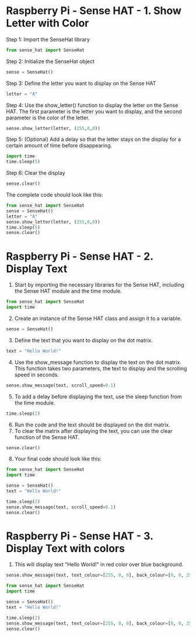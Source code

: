 # Raspberry Pi - Sense HAT - 1. Show Letter with Color

Step 1: Import the SenseHat library
```python
from sense_hat import SenseHat
```
Step 2: Initialize the SenseHat object
```python
sense = SenseHat()
```
Step 3: Define the letter you want to display on the Sense HAT
```python
letter = "A"
```
Step 4: Use the show_letter() function to display the letter on the Sense HAT.
The first parameter is the letter you want to display, and the second parameter is the color of the letter.
```python
sense.show_letter(letter, (255,0,0))
```
Step 5: (Optional) Add a delay so that the letter stays on the display for a certain amount of time before disappearing.
```python
import time
time.sleep(5)
```
Step 6: Clear the display
```python
sense.clear()
```
The complete code should look like this:
```python
from sense_hat import SenseHat
sense = SenseHat()
letter = "A"
sense.show_letter(letter, (255,0,0))
time.sleep(5)
sense.clear()
```

# Raspberry Pi - Sense HAT - 2. Display Text

1. Start by importing the necessary libraries for the Sense HAT, including the Sense HAT module and the time module.
```python
from sense_hat import SenseHat
import time
```
2. Create an instance of the Sense HAT class and assign it to a variable.
```python
sense = SenseHat()
```
3. Define the text that you want to display on the dot matrix.
```python
text = "Hello World!"
```
4. Use the show_message function to display the text on the dot matrix. This function takes two parameters, the text to display and the scrolling speed in seconds.
```python
sense.show_message(text, scroll_speed=0.1)
```
5. To add a delay before displaying the text, use the sleep function from the time module.
```python
time.sleep(2)
```
6. Run the code and the text should be displayed on the dot matrix.
7. To clear the matrix after displaying the text, you can use the clear function of the Sense HAT.
```python
sense.clear()
```
8. Your final code should look like this:
```python
from sense_hat import SenseHat
import time

sense = SenseHat()
text = "Hello World!"

time.sleep(2)
sense.show_message(text, scroll_speed=0.1)
sense.clear()
```
# Raspberry Pi - Sense HAT - 3. Display Text with colors
1. This will display text "Hello World!" in red color over blue background.
```python
sense.show_message(text, text_colour=[255, 0, 0], back_colour=[0, 0, 255], scroll_speed=0.05)
```
```python
from sense_hat import SenseHat
import time

sense = SenseHat()
text = "Hello World!"

time.sleep(2)
sense.show_message(text, text_colour=[255, 0, 0], back_colour=[0, 0, 255], scroll_speed=0.05)
sense.clear()
```
